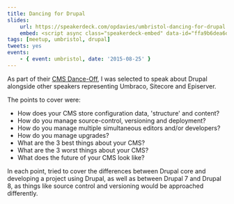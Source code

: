 ```yaml
---
title: Dancing for Drupal
slides:
    url: https://speakerdeck.com/opdavies/umbristol-dancing-for-drupal
    embed: <script async class="speakerdeck-embed" data-id="ffa9b6dea6dc4a8eb207b9982ed6e1bd" data-ratio="1.33333333333333" src="//speakerdeck.com/assets/embed.js"></script>
tags: [meetup, umbristol, drupal]
tweets: yes
events:
    - { event: umbristol, date: '2015-08-25' }
---
```

As part of their [CMS Dance-Off][1], I was selected to speak about Drupal alongside other speakers representing Umbraco, Sitecore and Episerver.

The points to cover were:

* How does your CMS store configuration data, 'structure' and content?
* How do you manage source-control, versioning and deployment?
* How do you manage multiple simultaneous editors and/or developers?
* How do you manage upgrades?
* What are the 3 best things about your CMS?
* What are the 3 worst things about your CMS?
* What does the future of your CMS look like?

In each point, tried to cover the differences between Drupal core and developing a project using Drupal, as well as between Drupal 7 and Drupal 8, as things like source control and versioning would be approached differently.

[1]: http://www.meetup.com/umBristol/events/223807592
